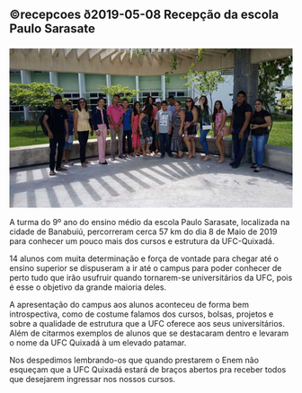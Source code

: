 ## ©recepcoes ð2019-05-08 Recepção da escola Paulo Sarasate
###
![](__capa.jpg)

A turma do 9º ano do ensino médio da escola Paulo Sarasate, localizada na cidade de Banabuiú, percorreram cerca 57 km do dia 8 de Maio de 2019 para conhecer um pouco mais dos cursos e estrutura da UFC-Quixadá.

14 alunos com muita determinação e força de vontade para chegar até o ensino superior se dispuseram a ir até o campus para poder conhecer de perto tudo que irão usufruir quando tornarem-se universitários da UFC, pois é esse o objetivo da grande maioria deles.

A apresentação do campus aos alunos aconteceu de forma bem introspectiva, como de costume falamos dos cursos, bolsas, projetos e sobre a qualidade de estrutura que a UFC oferece aos seus universitários. Além de citarmos exemplos de alunos que se destacaram dentro e levaram o nome da UFC Quixadá à um elevado patamar.

Nos despedimos lembrando-os que quando  prestarem o Enem não esqueçam que a UFC Quixadá estará de braços abertos pra receber todos que desejarem ingressar nos nossos cursos.

